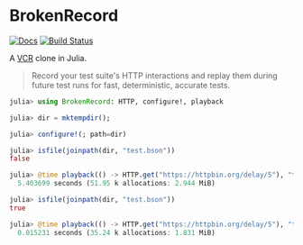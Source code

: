 # BrokenRecord

[![Docs](https://img.shields.io/badge/docs-stable-blue.svg)](https://juliatesting.github.io/BrokenRecord.jl)
[![Build Status](https://travis-ci.com/JuliaTesting/BrokenRecord.jl.svg?branch=master)](https://travis-ci.com/JuliaTesting/BrokenRecord.jl)

A [VCR](https://github.com/vcr/vcr) clone in Julia.

> Record your test suite's HTTP interactions and replay them during future test runs for fast, deterministic, accurate tests.

```jl
julia> using BrokenRecord: HTTP, configure!, playback

julia> dir = mktempdir();

julia> configure!(; path=dir)

julia> isfile(joinpath(dir, "test.bson"))
false

julia> @time playback(() -> HTTP.get("https://httpbin.org/delay/5"), "test.bson");
  5.403699 seconds (51.95 k allocations: 2.944 MiB)

julia> isfile(joinpath(dir, "test.bson"))
true

julia> @time playback(() -> HTTP.get("https://httpbin.org/delay/5"), "test.bson");
  0.015231 seconds (35.24 k allocations: 1.831 MiB)
```
